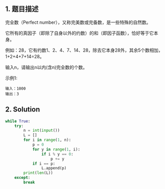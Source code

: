 ## 1. 题目描述

完全数（Perfect number），又称完美数或完备数，是一些特殊的自然数。

它所有的真因子（即除了自身以外的约数）的和（即因子函数），恰好等于它本身。

例如：28，它有约数1、2、4、7、14、28，除去它本身28外，其余5个数相加，1+2+4+7+14=28。

输入n，请输出n以内(含n)完全数的个数。

示例1:

```
输入：1000
输出：3
```



## 2. Solution

```python
while True:
    try:
        n = int(input())
        L = []
        for i in range(1, n):
            p = 0
            for y in range(1, i):
                if i % y == 0:
                    p += y 
            if i == p:
                L.append(p)
        print(len(L))
    except:
        break
```

